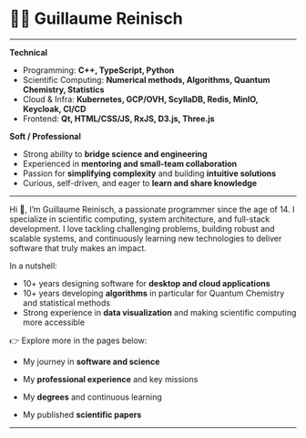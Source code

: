 # 🧑‍💻 Guillaume Reinisch

---

<photo></photo>

<note level="info" title="Skills" expandable="true">

**Technical**  
- Programming: **C++, TypeScript, Python**  
- Scientific Computing: **Numerical methods, Algorithms, Quantum Chemistry, Statistics**  
- Cloud & Infra: **Kubernetes, GCP/OVH, ScyllaDB, Redis, MinIO, Keycloak, CI/CD**  
- Frontend: **Qt, HTML/CSS/JS, RxJS, D3.js, Three.js**  

**Soft / Professional**  
- Strong ability to **bridge science and engineering**  
- Experienced in **mentoring and small-team collaboration**  
- Passion for **simplifying complexity** and building **intuitive solutions**  
- Curious, self-driven, and eager to **learn and share knowledge**  

</note>

---

Hi 👋, I’m Guillaume Reinisch, a passionate programmer since the age of 14. I specialize in scientific computing, 
system architecture, and full-stack development. 
I love tackling challenging problems, building robust and scalable systems, and continuously learning new technologies 
to deliver software that truly makes an impact.

In a nutshell:
* 10+ years designing software for **desktop and cloud applications** 
* 10+ years developing **algorithms** in particular for Quantum Chemistry and statistical methods
* Strong experience in **data visualization** and making scientific computing more accessible

👉 Explore more in the pages below:

*  <pageLink target="me"></pageLink>  My journey in **software and science**
  
*  <pageLink target="experience"></pageLink> My **professional experience** and key missions
  
*  <pageLink target="education"></pageLink> My **degrees** and continuous learning
  
*  <pageLink target="papers"></pageLink> My published **scientific papers**


---

<quoteReichenbach></quoteReichenbach>